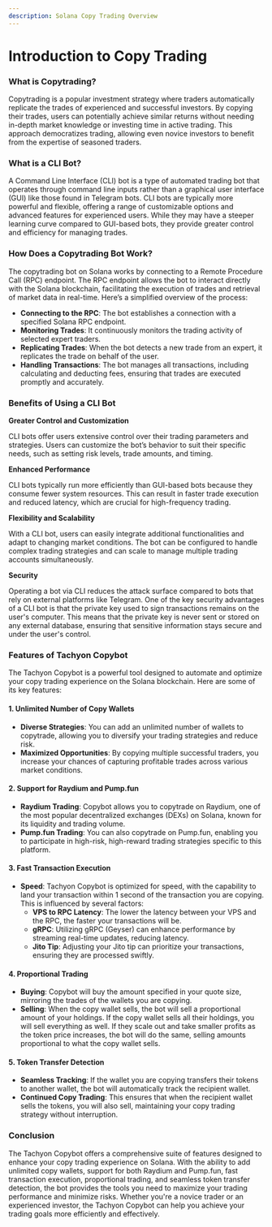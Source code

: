 ```yaml
---
description: Solana Copy Trading Overview
---
```


# Introduction to Copy Trading

### What is Copytrading? <a href="#what-is-copytrading" id="what-is-copytrading"></a>

Copytrading is a popular investment strategy where traders automatically replicate the trades of experienced and successful investors. By copying their trades, users can potentially achieve similar returns without needing in-depth market knowledge or investing time in active trading. This approach democratizes trading, allowing even novice investors to benefit from the expertise of seasoned traders.

### What is a CLI Bot? <a href="#what-is-a-cli-bot" id="what-is-a-cli-bot"></a>

A Command Line Interface (CLI) bot is a type of automated trading bot that operates through command line inputs rather than a graphical user interface (GUI) like those found in Telegram bots. CLI bots are typically more powerful and flexible, offering a range of customizable options and advanced features for experienced users. While they may have a steeper learning curve compared to GUI-based bots, they provide greater control and efficiency for managing trades.

### How Does a Copytrading Bot Work? <a href="#how-does-a-copytrading-bot-work" id="how-does-a-copytrading-bot-work"></a>

The copytrading bot on Solana works by connecting to a Remote Procedure Call (RPC) endpoint. The RPC endpoint allows the bot to interact directly with the Solana blockchain, facilitating the execution of trades and retrieval of market data in real-time. Here’s a simplified overview of the process:

* **Connecting to the RPC**: The bot establishes a connection with a specified Solana RPC endpoint.
* **Monitoring Trades**: It continuously monitors the trading activity of selected expert traders.
* **Replicating Trades**: When the bot detects a new trade from an expert, it replicates the trade on behalf of the user.
* **Handling Transactions**: The bot manages all transactions, including calculating and deducting fees, ensuring that trades are executed promptly and accurately.

### Benefits of Using a CLI Bot <a href="#benefits-of-using-a-cli-bot" id="benefits-of-using-a-cli-bot"></a>

**Greater Control and Customization**

CLI bots offer users extensive control over their trading parameters and strategies. Users can customize the bot’s behavior to suit their specific needs, such as setting risk levels, trade amounts, and timing.

**Enhanced Performance**

CLI bots typically run more efficiently than GUI-based bots because they consume fewer system resources. This can result in faster trade execution and reduced latency, which are crucial for high-frequency trading.

**Flexibility and Scalability**

With a CLI bot, users can easily integrate additional functionalities and adapt to changing market conditions. The bot can be configured to handle complex trading strategies and can scale to manage multiple trading accounts simultaneously.

**Security**

Operating a bot via CLI reduces the attack surface compared to bots that rely on external platforms like Telegram. One of the key security advantages of a CLI bot is that the private key used to sign transactions remains on the user's computer. This means that the private key is never sent or stored on any external database, ensuring that sensitive information stays secure and under the user's control.

### Features of Tachyon Copybot <a href="#features-of-tachyon-copybot" id="features-of-tachyon-copybot"></a>

The Tachyon Copybot is a powerful tool designed to automate and optimize your copy trading experience on the Solana blockchain. Here are some of its key features:

#### 1. Unlimited Number of Copy Wallets <a href="#id-1.-unlimited-number-of-copy-wallets" id="id-1.-unlimited-number-of-copy-wallets"></a>

* **Diverse Strategies**: You can add an unlimited number of wallets to copytrade, allowing you to diversify your trading strategies and reduce risk.
* **Maximized Opportunities**: By copying multiple successful traders, you increase your chances of capturing profitable trades across various market conditions.

#### 2. Support for Raydium and Pump.fun <a href="#id-2.-support-for-raydium-and-pump.fun" id="id-2.-support-for-raydium-and-pump.fun"></a>

* **Raydium Trading**: Copybot allows you to copytrade on Raydium, one of the most popular decentralized exchanges (DEXs) on Solana, known for its liquidity and trading volume.
* **Pump.fun Trading**: You can also copytrade on Pump.fun, enabling you to participate in high-risk, high-reward trading strategies specific to this platform.

#### 3. Fast Transaction Execution <a href="#id-3.-fast-transaction-execution" id="id-3.-fast-transaction-execution"></a>

* **Speed**: Tachyon Copybot is optimized for speed, with the capability to land your transaction within 1 second of the transaction you are copying. This is influenced by several factors:
  * **VPS to RPC Latency**: The lower the latency between your VPS and the RPC, the faster your transactions will be.
  * **gRPC**: Utilizing gRPC (Geyser) can enhance performance by streaming real-time updates, reducing latency.
  * **Jito Tip**: Adjusting your Jito tip can prioritize your transactions, ensuring they are processed swiftly.

#### 4. Proportional Trading <a href="#id-4.-proportional-trading" id="id-4.-proportional-trading"></a>

* **Buying**: Copybot will buy the amount specified in your quote size, mirroring the trades of the wallets you are copying.
* **Selling**: When the copy wallet sells, the bot will sell a proportional amount of your holdings. If the copy wallet sells all their holdings, you will sell everything as well. If they scale out and take smaller profits as the token price increases, the bot will do the same, selling amounts proportional to what the copy wallet sells.

#### 5. Token Transfer Detection <a href="#id-5.-token-transfer-detection" id="id-5.-token-transfer-detection"></a>

* **Seamless Tracking**: If the wallet you are copying transfers their tokens to another wallet, the bot will automatically track the recipient wallet.
* **Continued Copy Trading**: This ensures that when the recipient wallet sells the tokens, you will also sell, maintaining your copy trading strategy without interruption.

### Conclusion <a href="#conclusion" id="conclusion"></a>

The Tachyon Copybot offers a comprehensive suite of features designed to enhance your copy trading experience on Solana. With the ability to add unlimited copy wallets, support for both Raydium and Pump.fun, fast transaction execution, proportional trading, and seamless token transfer detection, the bot provides the tools you need to maximize your trading performance and minimize risks. Whether you're a novice trader or an experienced investor, the Tachyon Copybot can help you achieve your trading goals more efficiently and effectively.
